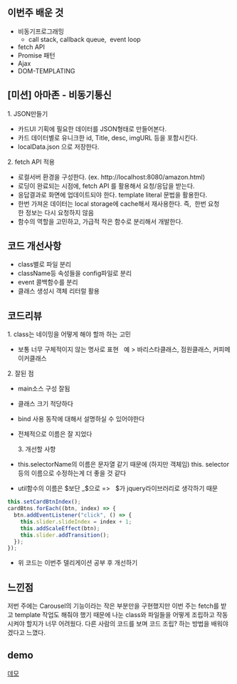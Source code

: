 ## 이번주 배운 것

- 비동기프로그래밍
  - call stack, callback queue,  event loop
- fetch API
- Promise 패턴
- Ajax
- DOM-TEMPLATING

## [미션] 아마존 - 비동기통신

1. JSON만들기

- 카드UI 기획에 필요한 데이터를 JSON형태로 만들어본다.
- 카드 데이터별로 유니크한 id, Title, desc, imgURL 등을 포함시킨다.
- localData.json 으로 저장한다.

2. fetch API 적용

- 로컬서버 환경을 구성한다. (ex. http://localhost:8080/amazon.html)
- 로딩이 완료되는 시점에, fetch API 를 활용해서 요청/응답을 받는다.
- 응답결과로 화면에 업데이트되야 한다. template literal 문법을 활용한다.
- 한번 가져온 데이터는 local storage에 cache해서 재사용한다. 즉,  한번 요청한 정보는 다시 요청하지 않음
- 함수의 역할을 고민하고, 가급적 작은 함수로 분리해서 개발한다.

## 코드 개선사항

- class별로 파일 분리
- className등 속성들을 config파일로 분리
- event 콜백함수를 분리
- 클래스 생성시 객체 리터럴 활용

## 코드리뷰

1. class는 네이밍을 어떻게 해야 할까 하는 고민

- 보통 너무 구체적이지 않는 명사로 표현
    예 > 바리스타클래스, 점원클래스, 커피메이커클래스

2. 잘된 점

- main소스 구성 잘됨
- 클래스 크기 적당하다
- bind 사용 동작에 대해서 설명하실 수 있어야한다
- 전체적으로 이름은 잘 지었다

  3. 개선할 사항

- this.selectorName의 이름은 문자열 같기 때문에 (하지만 객체임) this. selector등의 이름으로 수정하는게 더 좋을 것 같다
- util함수의 이름은 $보단 _$으로 =>
    \$가 jquery라이브러리로 생각하기 때문

```js
this.setCardBtnIndex();
cardBtns.forEach((btn, index) => {
  btn.addEventListener("click", () => {
    this.slider.slideIndex = index + 1;
    this.addScaleEffect(btn);
    this.slider.addTransition();
  });
});
```

- 위 코드는 이번주 델리게이션 공부 후 개선하기

## 느낀점

저번 주에는 Carousel의 기능이라는 작은 부분만을 구현했지만 이번 주는 fetch를 받고 template 작업도 해줘야 했기 때문에 나눈 class와 파일들을 어떻게 조립하고 작동시켜야 할지가 너무 어려웠다. 다른 사람의 코드를 보며 코드 조립? 하는 방법을 배워야겠다고 느꼈다.

## demo
[데모](https://elllin.github.io/demo/amazon-search/)
